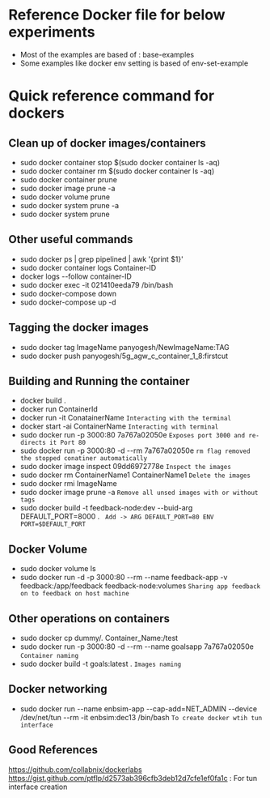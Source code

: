 # Reference Docker file for below experiments
- Most of the examples are based of : base-examples
- Some examples like docker env setting is based of env-set-example

# Quick reference command for dockers

## Clean up of docker images/containers
 * sudo docker container stop $(sudo docker container ls -aq)
 * sudo docker container rm $(sudo docker container ls -aq)
 * sudo docker container prune 
 * sudo docker image prune -a
 * sudo docker volume prune
 * sudo docker system prune -a
 * sudo docker system prune

## Other useful commands
* sudo docker ps | grep pipelined | awk '{print $1}'  
* sudo docker container logs Container-ID
* docker logs --follow container-ID
* sudo docker exec -it  021410eeda79 /bin/bash
* sudo docker-compose down
* sudo docker-compose up -d
  
## Tagging the docker images
* sudo docker tag ImageName panyogesh/NewImageName:TAG
* sudo docker push panyogesh/5g_agw_c_container_1_8:firstcut
  
## Building and Running the container
* docker build .
* docker run ContainerId
* docker run -it ConatainerName     ```Interacting with the terminal ```
* docker start -ai ContainerName    ```Interacting with terminal ```
* sudo docker run -p 3000:80 7a767a02050e   ``` Exposes port 3000 and re-directs it Port 80 ```
* sudo docker run -p 3000:80 -d --rm 7a767a02050e   ``` rm flag removed the stopped conatiner automatically ```
* sudo docker image inspect 09dd6972778e ``` Inspect the images ```
* sudo docker rm ContainerName1 ContainerName1 ``` Delete the images ```
* sudo docker rmi ImageName
* sudo docker image prune -a ``` Remove all unsed images with or without tags ```
* sudo docker build -t feedback-node:dev --buid-arg DEFAULT_PORT=8000 . ``` Add -> ARG DEFAULT_PORT=80 ENV PORT=$DEFAULT_PORT```

## Docker Volume
* sudo docker volume ls
* sudo docker run -d -p 3000:80 --rm --name feedback-app -v feedback:/app/feedback feedback-node:volumes ```Sharing app feedback on to feedback on host machine ```
## Other operations on containers
* sudo docker cp dummy/. Container_Name:/test
* sudo docker run -p 3000:80 -d --rm --name goalsapp 7a767a02050e ```Container naming```
* sudo docker build -t goals:latest . ```Images naming```

## Docker networking
* sudo docker run  --name enbsim-app --cap-add=NET_ADMIN --device /dev/net/tun --rm -it enbsim:dec13  /bin/bash ``` To create docker wtih tun interface ```

## Good References
https://github.com/collabnix/dockerlabs
https://gist.github.com/ptflp/d2573ab396cfb3deb12d7cfe1ef0fa1c : For tun interface creation
